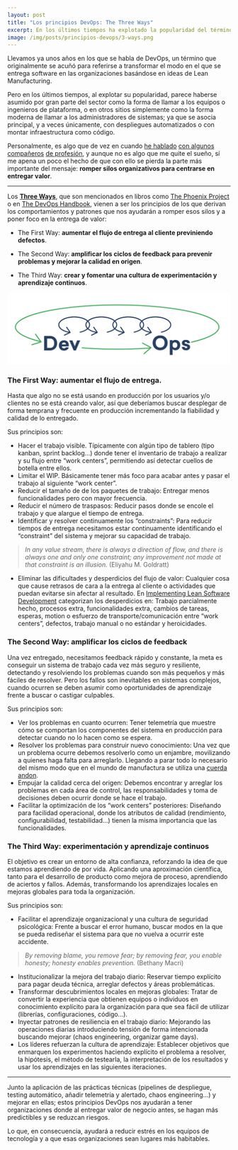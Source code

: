```yaml
---
layout: post
title: "Los principios DevOps: The Three Ways"
excerpt: En los últimos tiempos ha explotado la popularidad del término DevOps. Que va más allá de despliegues automatizados o ser la forma moderna de llamar a los administradores de sistemas.
image: /img/posts/principios-devops/3-ways.png
---
```


Llevamos ya unos años en los que se habla de DevOps, un término que originalmente se acuñó para referirse a transformar el modo en el que se entrega software en las organizaciones basándose en ideas de Lean Manufacturing. 

Pero en los últimos tiempos, al explotar su popularidad, parece haberse asumido por gran parte del sector como la forma de llamar a los equipos o ingenieros de plataforma, o en otros sitios simplemente como la forma moderna de llamar a los administradores de sistemas; ya que se asocia principal, y a veces únicamente, con despliegues automatizados o con montar infraestructura como código.

Personalmente, es algo que  de vez en cuando [he hablado](https://twitter.com/recena) [con algunos](https://twitter.com/nestorsalceda) [compañeros](https://twitter.com/jrubr) [de profesión](https://twitter.com/eferro), y aunque no es algo que me quite el sueño, sí me apena un poco el hecho de que con ello se pierda la parte más importante del mensaje: **romper silos organizativos para centrarse en entregar valor**.

---

Los **[Three Ways](https://itrevolution.com/the-three-ways-principles-underpinning-devops/)**, que son mencionados en libros como [The Phoenix Project](https://itrevolution.com/book/the-phoenix-project/) o en [The DevOps Handbook](https://itrevolution.com/the-devops-handbook/), vienen a ser los principios de los que derivan los comportamientos y patrones que nos ayudarán a romper esos silos y a poner foco en la entrega de valor:

- The First Way: **aumentar el flujo de entrega al cliente previniendo defectos**.

- The Second Way: **amplificar los ciclos de feedback para prevenir problemas y mejorar la calidad en origen**.

- The Third Way: **crear y fomentar una cultura de experimentación y aprendizaje continuos**.

![Representación de Los Three Ways de Devops](/img/posts/principios-devops/3-ways.png  "Representación de Los Three Ways de Devops")


### The First Way: aumentar el flujo de entrega.

Hasta que algo no se está usando en producción por los usuarios y/o clientes no se está creando valor, así que deberíamos buscar desplegar de forma temprana y frecuente en producción incrementando la fiabilidad y calidad de lo entregado.

Sus principios son: 

- Hacer el trabajo visible. Típicamente con algún tipo de tablero (tipo kanban, sprint backlog...) donde tener el inventario de trabajo a realizar y su flujo entre “work centers”, permitiendo así detectar cuellos de botella entre ellos.
- Limitar el WIP. Básicamente tener más foco para acabar antes y pasar el trabajo al siguiente “work center”.
- Reducir el tamaño de de los paquetes de trabajo: Entregar menos funcionalidades pero con mayor frecuencia.
- Reducir el número de traspasos: Reducir pasos donde se encole el trabajo y que alargue el tiempo de entrega.
- Identificar y resolver continuamente los “constraints”: Para reducir tiempos de entrega necesitamos estar continuamente identificando el “constraint” del sistema y mejorar su capacidad de trabajo. 
> *In any value stream, there is always a direction of flow, and there is always one and only one constraint; any improvement not made at that constraint is an illusion.* (Eliyahu M. Goldratt)
- Eliminar las dificultades y desperdicios del flujo de valor: Cualquier cosa que cause retrasos de cara a la entrega al cliente o actividades que puedan evitarse sin afectar al resultado. 
En [Implementing Lean Software Development](https://www.amazon.es/Implementing-Lean-Software-Development-Signature/dp/0321437381) categorizan los desperdicios en: Trabajo parcialmente hecho, procesos extra, funcionalidades extra, cambios de tareas, esperas, motion o esfuerzo de transporte/comunicación entre “work centers”, defectos, trabajo manual o no estándar y heroicidades.

### The Second Way: amplificar los ciclos de feedback

Una vez entregado, necesitamos feedback rápido y constante, la meta es conseguir un sistema de trabajo cada vez más seguro y resiliente, detectando y resolviendo los problemas cuando son más pequeños y más fáciles de resolver. Pero los fallos son inevitables en sistemas complejos, cuando ocurren se deben asumir como oportunidades de aprendizaje frente a buscar o castigar culpables.

Sus principios son:

- Ver los problemas en cuanto ocurren: Tener telemetría que muestre cómo se comportan los componentes del sistema en producción para detectar cuando no lo hacen como se espera.
- Resolver los problemas para construir nuevo conocimiento: Una vez que un problema ocurre debemos resolverlo como un enjambre, movilizando a quienes haga falta para arreglarlo. Llegando a parar todo lo necesario del mismo modo que en el mundo de manufactura se utiliza una [cuerda andon](https://es.wikipedia.org/wiki/Andon_(sistema_de_control)).
- Empujar la calidad cerca del origen: Debemos encontrar y arreglar los problemas en cada área de control, las responsabilidades y toma de decisiones deben ocurrir donde se hace el trabajo.
- Facilitar la optimización de los “work centers” posteriores: Diseñando para facilidad operacional, donde los atributos de calidad (rendimiento, configurabilidad, testabilidad...) tienen la misma importancia que las funcionalidades.

###  The Third Way: experimentación y aprendizaje continuos

El objetivo es crear un entorno de alta confianza, reforzando la idea de que estamos aprendiendo de por vida. Aplicando una aproximación científica, tanto para el desarrollo de producto como mejora de proceso, aprendiendo de aciertos y fallos. Además, transformando los aprendizajes locales en mejoras globales para toda la organización.

Sus principios son:

- Facilitar el aprendizaje organizacional y una cultura de seguridad psicológica: Frente a buscar el error humano, buscar modos en la que se pueda rediseñar el sistema para que no vuelva a ocurrir este accidente. 
> *By removing blame, you remove fear; by removing fear, you enable honesty; honesty enables prevention.* (Bethany Macri)
- Institucionalizar la mejora del trabajo diario: Reservar tiempo explícito para pagar deuda técnica, arreglar defectos y áreas problemáticas.
- Transformar descubrimientos locales en mejoras globales: Tratar de convertir la experiencia que obtienen equipos o individuos en conocimiento explícito para la organización para que sea fácil de utilizar (librerías, configuraciones, código...).
- Inyectar patrones de resiliencia en el trabajo diario: Mejorando las operaciones diarias introduciendo tensión de forma intencionada buscando mejorar (chaos engineering, organizar game days).
- Los líderes refuerzan la cultura de aprendizaje: Establecer objetivos que enmarquen los experimentos haciendo explícito el problema a resolver, la hipótesis, el método de testearla, la interpretación de los resultados y usar los aprendizajes en las siguientes iteraciones.

---

Junto la aplicación de las prácticas técnicas (pipelines de despliegue, testing automático, añadir telemetría y alertado, chaos engineering...) y mejorar en ellas; estos principios DevOps nos ayudarán a tener organizaciones donde al entregar valor de negocio antes, se hagan más predictibles y se reduzcan riesgos. 

Lo que, en consecuencia, ayudará a reducir estrés en los equipos de tecnología y a que esas organizaciones sean lugares más habitables.